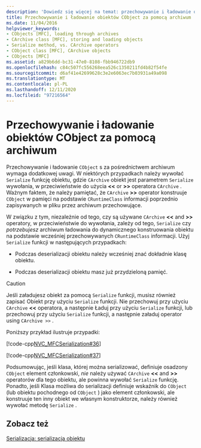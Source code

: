 ```yaml
---
description: 'Dowiedz się więcej na temat: przechowywanie i ładowanie obiektów CObject za pomocą archiwum'
title: Przechowywanie i ładowanie obiektów CObject za pomocą archiwum
ms.date: 11/04/2016
helpviewer_keywords:
- CObjects [MFC], loading through archives
- CArchive class [MFC], storing and loading objects
- Serialize method, vs. CArchive operators
- CObject class [MFC], CArchive objects
- CObjects [MFC]
ms.assetid: a829b6dd-bc31-47e0-8108-fbb946722db9
ms.openlocfilehash: c84c507fc556268eea526c1350211fd4b82f54fe
ms.sourcegitcommit: d6af41e42699628c3e2e6063ec7b03931a49a098
ms.translationtype: MT
ms.contentlocale: pl-PL
ms.lasthandoff: 12/11/2020
ms.locfileid: "97216564"
---
```

# <a name="storing-and-loading-cobjects-via-an-archive"></a>Przechowywanie i ładowanie obiektów CObject za pomocą archiwum

Przechowywanie i ładowanie `CObject` s za pośrednictwem archiwum wymaga dodatkowej uwagi. W niektórych przypadkach należy wywołać `Serialize` funkcję obiektu, gdzie `CArchive` obiekt jest parametrem `Serialize` wywołania, w przeciwieństwie do użycia **<\<** or **>>** operatora `CArchive` . Ważnym faktem, że należy pamiętać, że `CArchive` **>>** operator konstruuje `CObject` w pamięci na podstawie `CRuntimeClass` informacji poprzednio zapisywanych w pliku przez archiwum przechowujące.

W związku z tym, niezależnie od tego, czy są używane `CArchive` **<\<** and **>>** operatory, w przeciwieństwie do wywołania, zależy od tego, `Serialize` czy *potrzebujesz* archiwum ładowania do dynamicznego konstruowania obiektu na podstawie wcześniej przechowywanych `CRuntimeClass` informacji. Użyj `Serialize` funkcji w następujących przypadkach:

- Podczas deserializacji obiektu należy wcześniej znać dokładnie klasę obiektu.

- Podczas deserializacji obiektu masz już przydzieloną pamięć.

> [!CAUTION]
> Jeśli załadujesz obiekt za pomocą `Serialize` funkcji, musisz również zapisać Obiekt przy użyciu `Serialize` funkcji. Nie przechowuj przy użyciu `CArchive` **<<** operatora, a następnie Ładuj przy użyciu `Serialize` funkcji, lub przechowuj przy użyciu `Serialize` funkcji, a następnie załaduj operator using `CArchive >>` .

Poniższy przykład ilustruje przypadki:

[!code-cpp[NVC_MFCSerialization#36](../mfc/codesnippet/cpp/storing-and-loading-cobjects-via-an-archive_1.h)]

[!code-cpp[NVC_MFCSerialization#37](../mfc/codesnippet/cpp/storing-and-loading-cobjects-via-an-archive_2.cpp)]

Podsumowując, jeśli klasa, której można serializować, definiuje osadzony `CObject` element członkowski, *nie* należy używać `CArchive` **<\<** and **>>** operatorów dla tego obiektu, ale powinna wywołać `Serialize` funkcję. Ponadto, jeśli Klasa możliwa do serializacji definiuje wskaźnik do `CObject` (lub obiektu pochodnego od `CObject` ) jako element członkowski, ale konstruuje ten inny obiekt we własnym konstruktorze, należy również wywołać metodę `Serialize` .

## <a name="see-also"></a>Zobacz też

[Serializacja: serializacja obiektu](../mfc/serialization-serializing-an-object.md)
